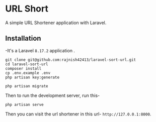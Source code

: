 # URL Short 

A simple URL Shortener application with Laravel.

## Installation

-It's a Laravel `8.17.2` application .

```
git clone git@github.com:rajnish42413/laravel-sort-url.git 
cd laravel-sort-url
composer install
cp .env.example .env
php artisan key:generate
```

```
php artisan migrate
```

Then to run the development server, run this-

```
php artisan serve
```

Then you can visit the url shortener in this url- `http://127.0.0.1:8000`. 



